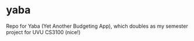 # yaba
Repo for Yaba (Yet Another Budgeting App), which doubles as my semester project for UVU CS3100 (nice!)
